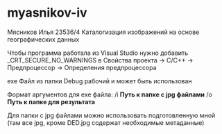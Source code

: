 # myasnikov-iv
Мясников Илья 23536/4 Каталогизация изображений на основе географических данных

Чтобы программа работала из Visual Studio нужно добавить _CRT_SECURE_NO_WARNINGS в Свойства проекта -> C/C++ -> Предпроцессор -> Определения предпроцессора

exe Файл из папки Debug рабочий и может быть использован

Формат аргументов для exe файла: /i **Путь к папке с jpg файлами** /o **Путь к папке для результата**

Для папки с jpg файлами можно использовать подготовленную мной (там все jpg, кроме DED.jpg содержат необходимые метаданные)
